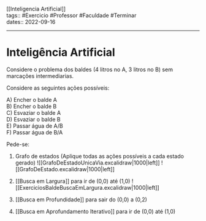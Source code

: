 [[Inteligencia Artificial]]  
tags:: #Exercicio #Professor #Faculdade #Terminar    
dates:: 2022-09-16   

---
# Inteligência Artificial

Considere o problema dos baldes (4 litros no A, 3 litros no B) sem marcações intermediarias.

Considere as seguintes ações possíveis:

A) Encher o balde A  
B) Encher o balde B  
C) Esvaziar o balde A  
D) Esvaziar o balde B  
E) Passar água de A/B  
F) Passar água de B/A  

Pede-se:  
1. Grafo de estados (Aplique todas as ações possíveis a cada estado gerado)
	![[GrafoDeEstadoUnicaVia.excalidraw|1000|left]]
	![[GrafoDeEstado.excalidraw|1000|left]]
1. [[Busca em Largura]] para ir de (0,0) até (1,0)
	![[ExerciciosBaldeBuscaEmLargura.excalidraw|1000|left]]
1. [[Busca em Profundidade]] para sair do (0,0) a (0,2)

1. [[Busca em Aprofundamento Iterativo]] para ir de (0,0) até (1,0)